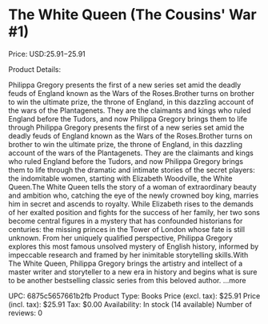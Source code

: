 # The White Queen (The Cousins' War #1)

Price: USD:$25.91-$25.91

Product Details:

Philippa Gregory presents the first of a new series set amid the deadly feuds of England known as the Wars of the Roses.Brother turns on brother to win the ultimate prize, the throne of England, in this dazzling account of the wars of the Plantagenets. They are the claimants and kings who ruled England before the Tudors, and now Philippa Gregory brings them to life through Philippa Gregory presents the first of a new series set amid the deadly feuds of England known as the Wars of the Roses.Brother turns on brother to win the ultimate prize, the throne of England, in this dazzling account of the wars of the Plantagenets. They are the claimants and kings who ruled England before the Tudors, and now Philippa Gregory brings them to life through the dramatic and intimate stories of the secret players: the indomitable women, starting with Elizabeth Woodville, the White Queen.The White Queen tells the story of a woman of extraordinary beauty and ambition who, catching the eye of the newly crowned boy king, marries him in secret and ascends to royalty. While Elizabeth rises to the demands of her exalted position and fights for the success of her family, her two sons become central figures in a mystery that has confounded historians for centuries: the missing princes in the Tower of London whose fate is still unknown. From her uniquely qualified perspective, Philippa Gregory explores this most famous unsolved mystery of English history, informed by impeccable research and framed by her inimitable storytelling skills.With The White Queen, Philippa Gregory brings the artistry and intellect of a master writer and storyteller to a new era in history and begins what is sure to be another bestselling classic series from this beloved author. ...more

UPC: 6875c5657661b2fb
Product Type: Books
Price (excl. tax): $25.91
Price (incl. tax): $25.91
Tax: $0.00
Availability: In stock (14 available)
Number of reviews: 0